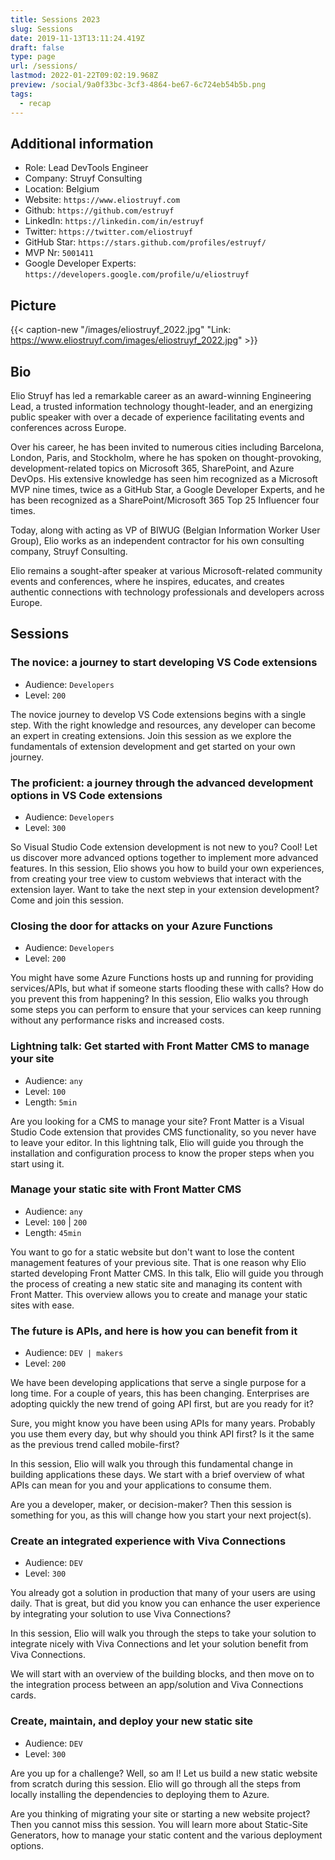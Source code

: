 ```yaml
---
title: Sessions 2023
slug: Sessions
date: 2019-11-13T13:11:24.419Z
draft: false
type: page
url: /sessions/
lastmod: 2022-01-22T09:02:19.968Z
preview: /social/9a0f33bc-3cf3-4864-be67-6c724eb54b5b.png
tags:
  - recap
---
```


## Additional information

- Role: Lead DevTools Engineer
- Company: Struyf Consulting
- Location: Belgium
- Website: `https://www.eliostruyf.com`
- Github: `https://github.com/estruyf`
- LinkedIn: `https://linkedin.com/in/estruyf`
- Twitter: `https://twitter.com/eliostruyf`
- GitHub Star: `https://stars.github.com/profiles/estruyf/`
- MVP Nr: `5001411`
- Google Developer Experts: `https://developers.google.com/profile/u/eliostruyf`

## Picture

{{< caption-new "/images/eliostruyf_2022.jpg" "Link: <https://www.eliostruyf.com/images/eliostruyf_2022.jpg>" >}}

## Bio

Elio Struyf has led a remarkable career as an award-winning Engineering Lead, a trusted information technology thought-leader, and an energizing public speaker with over a decade of experience facilitating events and conferences across Europe.

Over his career, he has been invited to numerous cities including Barcelona, London, Paris, and Stockholm, where he has spoken on thought-provoking, development-related topics on Microsoft 365, SharePoint, and Azure DevOps. His extensive knowledge has seen him recognized as a Microsoft MVP nine times, twice as a GitHub Star, a Google Developer Experts, and he has been recognized as a SharePoint/Microsoft 365 Top 25 Influencer four times.

Today, along with acting as VP of BIWUG (Belgian Information Worker User Group), Elio works as an independent contractor for his own consulting company, Struyf Consulting.

Elio remains a sought-after speaker at various Microsoft-related community events and conferences, where he inspires, educates, and creates authentic connections with technology professionals and developers across Europe.

## Sessions

### The novice: a journey to start developing VS Code extensions

- Audience: `Developers`
- Level: `200`

The novice journey to develop VS Code extensions begins with a single step. With the right knowledge and resources, any developer can become an expert in creating extensions. Join this session as we explore the fundamentals of extension development and get started on your own journey.

### The proficient: a journey through the advanced development options in VS Code extensions

- Audience: `Developers`
- Level: `300`

So Visual Studio Code extension development is not new to you? Cool! Let us discover more advanced options together to implement more advanced features. In this session, Elio shows you how to build your own experiences, from creating your tree view to custom webviews that interact with the extension layer. Want to take the next step in your extension development? Come and join this session.

### Closing the door for attacks on your Azure Functions

- Audience: `Developers`
- Level: `200`

You might have some Azure Functions hosts up and running for providing services/APIs, but what if someone starts flooding these with calls? How do you prevent this from happening? In this session, Elio walks you through some steps you can perform to ensure that your services can keep running without any performance risks and increased costs.

### Lightning talk: Get started with Front Matter CMS to manage your site

- Audience: `any`
- Level: `100`
- Length: `5min`

Are you looking for a CMS to manage your site? Front Matter is a Visual Studio Code extension that provides CMS functionality, so you never have to leave your editor. In this lightning talk, Elio will guide you through the installation and configuration process to know the proper steps when you start using it.

### Manage your static site with Front Matter CMS

- Audience: `any`
- Level: `100` | `200`
- Length: `45min`

You want to go for a static website but don't want to lose the content management features of your previous site. That is one reason why Elio started developing Front Matter CMS. In this talk, Elio will guide you through the process of creating a new static site and managing its content with Front Matter. This overview allows you to create and manage your static sites with ease.

### The future is APIs, and here is how you can benefit from it

- Audience: `DEV | makers`
- Level: `200`

We have been developing applications that serve a single purpose for a long time. For a couple of years, this has been changing. Enterprises are adopting quickly the new trend of going API first, but are you ready for it?

Sure, you might know you have been using APIs for many years. Probably you use them every day, but why should you think API first? Is it the same as the previous trend called mobile-first?

In this session, Elio will walk you through this fundamental change in building applications these days. We start with a brief overview of what APIs can mean for you and your applications to consume them.

Are you a developer, maker, or decision-maker? Then this session is something for you, as this will change how you start your next project(s).

### Create an integrated experience with Viva Connections

- Audience: `DEV`
- Level: `300`

You already got a solution in production that many of your users are using daily. That is great, but did you know you can enhance the user experience by integrating your solution to use Viva Connections?

In this session, Elio will walk you through the steps to take your solution to integrate nicely with Viva Connections and let your solution benefit from Viva Connections.

We will start with an overview of the building blocks, and then move on to the integration process between an app/solution and Viva Connections cards.

### Create, maintain, and deploy your new static site

- Audience: `DEV`
- Level: `300`

Are you up for a challenge? Well, so am I! Let us build a new static website from scratch during this session. Elio will go through all the steps from locally installing the dependencies to deploying them to Azure.

Are you thinking of migrating your site or starting a new website project? Then you cannot miss this session. You will learn more about Static-Site Generators, how to manage your static content and the various deployment options.
